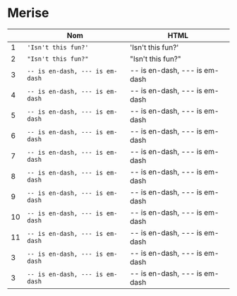 # Merise

|                |Nom                         |HTML                         |
|----------------|-------------------------------|-----------------------------|
|1               |`'Isn't this fun?'`            |'Isn't this fun?'            |
|2               |`"Isn't this fun?"`            |"Isn't this fun?"            |
|3               |`-- is en-dash, --- is em-dash`|-- is en-dash, --- is em-dash|
|4               |`-- is en-dash, --- is em-dash`|-- is en-dash, --- is em-dash|
|5               |`-- is en-dash, --- is em-dash`|-- is en-dash, --- is em-dash|
|6               |`-- is en-dash, --- is em-dash`|-- is en-dash, --- is em-dash|
|7               |`-- is en-dash, --- is em-dash`|-- is en-dash, --- is em-dash|
|8               |`-- is en-dash, --- is em-dash`|-- is en-dash, --- is em-dash|
|9               |`-- is en-dash, --- is em-dash`|-- is en-dash, --- is em-dash|
|10              |`-- is en-dash, --- is em-dash`|-- is en-dash, --- is em-dash|
|11              |`-- is en-dash, --- is em-dash`|-- is en-dash, --- is em-dash|
|3               |`-- is en-dash, --- is em-dash`|-- is en-dash, --- is em-dash|
|3               |`-- is en-dash, --- is em-dash`|-- is en-dash, --- is em-dash|


<!--stackedit_data:
eyJoaXN0b3J5IjpbNzA4Mzc3ODI1LC0zODk0NDYzMjddfQ==
-->